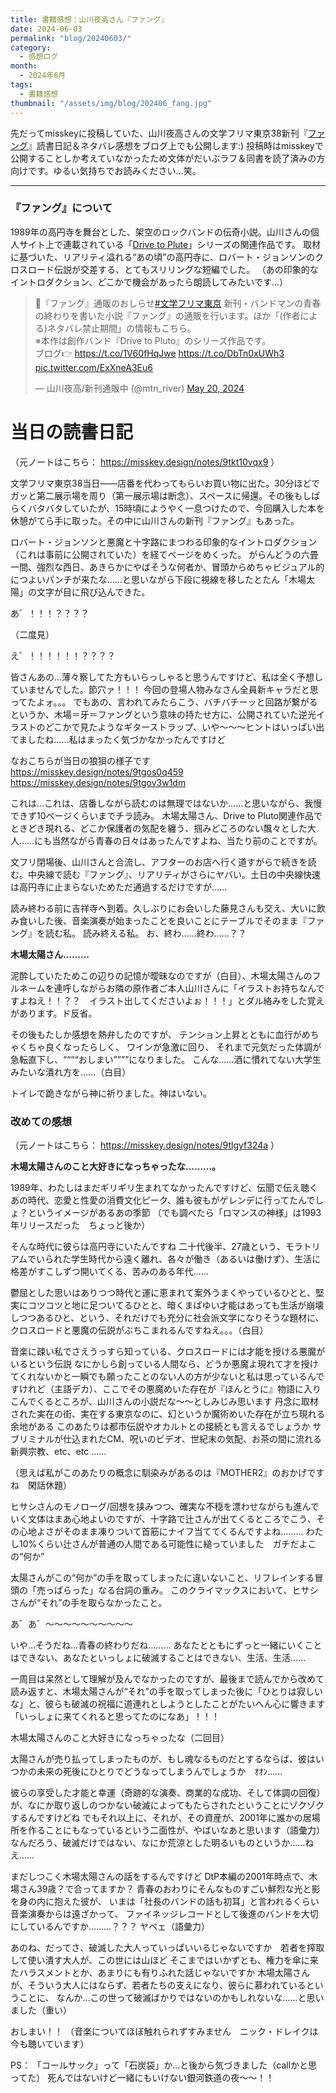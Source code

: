 ```yaml
---
title: 書籍感想：山川夜高さん『ファング』
date: 2024-06-03
permalink: "blog/20240603/"
category:
  - 感想ログ
month:
  - 2024年6月
tags:
  - 書籍感想
thumbnail: "/assets/img/blog/202406_fang.jpg"
---
```


先だってmisskeyに投稿していた、山川夜高さんの文学フリマ東京38新刊『<a href="https://libsy.net/blog/3780" target="_blank" rel="nofollow">ファング</a>』読書日記＆ネタバレ感想をブログ上でも公開します:)
投稿時はmisskeyで公開することしか考えていなかったため文体がだいぶラフ＆同書を読了済みの方向けです。ゆるい気持ちでお読みください…笑。

<hr>

### 『ファング』について

1989年の高円寺を舞台とした、架空のロックバンドの伝奇小説。山川さんの個人サイト上で連載されている「<a href="https://libsy.net/dtp" target="_blank" rel="nofollow" >Drive to Plute</a>」シリーズの関連作品です。
取材に基づいた、リアリティ溢れる“あの頃”の高円寺に、ロバート・ジョンソンのクロスロード伝説が交差する、とてもスリリングな短編でした。
（あの印象的なイントロダクション、どこかで機会があったら朗読してみたいです…）

<blockquote class="twitter-tweet"><p lang="ja" dir="ltr">🎸『ファング』通販のおしらせ<a href="https://twitter.com/hashtag/%E6%96%87%E5%AD%A6%E3%83%95%E3%83%AA%E3%83%9E%E6%9D%B1%E4%BA%AC?src=hash&amp;ref_src=twsrc%5Etfw">#文学フリマ東京</a> 新刊・バンドマンの青春の終わりを書いた小説『ファング』の通販を行います。ほか「(作者による)ネタバレ禁止期間」の情報もこちら。<br>※本作は創作バンド『Drive to Pluto』のシリーズ作品です。<br>ブログ👉 <a href="https://t.co/1V60fHqJwe">https://t.co/1V60fHqJwe</a> <a href="https://t.co/DbTn0xUWh3">https://t.co/DbTn0xUWh3</a> <a href="https://t.co/ExXneA3Eu6">pic.twitter.com/ExXneA3Eu6</a></p>&mdash; 山川夜高/新刊通販中 (@mtn_river) <a href="https://twitter.com/mtn_river/status/1792484949893017751?ref_src=twsrc%5Etfw">May 20, 2024</a></blockquote> <script async src="https://platform.twitter.com/widgets.js" charset="utf-8"></script>

# 当日の読書日記
（元ノートはこちら： https://misskey.design/notes/9tkt10vqx9 ）

文学フリマ東京38当日<span class="font-serif-jp">——</span>店番を代わってもらいお買い物に出た。30分ほどでガッと第二展示場を周り（第一展示場は断念）、スペースに帰還。その後もしばらくバタバタしていたが、15時頃にようやく一息つけたので、今回購入した本を休憩がてら手に取った。その中に山川さんの新刊『ファング』もあった。

ロバート・ジョンソンと悪魔と十字路にまつわる印象的なイントロダクション（これは事前に公開されていた）を経てページをめくった。
がらんどうの六畳一間、強烈な西日、あきらかにやばそうな何者か、冒頭からめちゃビジュアル的につよいパンチが来たな……と思いながら下段に視線を移したとたん「木場太陽」の文字が目に飛び込んできた。

あ゛！！！？？？？

（二度見）

え゛！！！！！！？？？？

皆さんあの…薄々察してた方もいらっしゃると思うんですけど、私は全く予想していませんでした。節穴ァ！！！
今回の登場人物みなさん全員新キャラだと思ってたよォ。。。
でもあの、言われてみたらこう、バチバチーッと回路が繋がるというか、木場＝牙＝ファングという意味の持たせ方に、公開されていた逆光イラストのどこかで見たようなギターストラップ、いや〜〜〜ヒントはいっぱい出てましたね……私はまったく気づかなかったんですけど

なおこちらが当日の狼狽の様子です
https://misskey.design/notes/9tgos0q459
https://misskey.design/notes/9tgov3w1dm

これは…これは、店番しながら読むのは無理ではないか……と思いながら、我慢できず10ページくらいまでチラ読み。
木場太陽さん、Drive to Pluto関連作品でときどき現れる、どこか保護者の気配を纏う、掴みどころのない飄々とした大人……にも当然ながら青春の日々はあったんですよね、当たり前のことですが。

文フリ閉場後、山川さんと合流し、アフターのお店へ行く道すがらで続きを読む。中央線で読む『ファング』、リアリティがさらにヤバい。土日の中央線快速は高円寺に止まらないためただ通過するだけですが……

読み終わる前に吉祥寺へ到着。久しぶりにお会いした藤見さんも交え、大いに飲み食いした後、音楽演奏が始まったことを良いことにテーブルでそのまま『ファング』を読む私。
読み終える私。
お、終わ……終わ……？？

<strong>木場太陽さん………</strong>

泥酔していたためこの辺りの記憶が曖昧なのですが（白目）、木場太陽さんのフルネームを連呼しながらお隣の原作者ご本人山川さんに「イラストお持ちなんですよねえ！！？？　イラスト出してくださいよぉ！！！」とダル絡みをした覚えがあります。ド反省。

その後もたしか感想を熱弁したのですが、
テンション上昇とともに血行がめちゃくちゃ良くなったらしく、
ワインが急激に回り、
それまで元気だった体調が急転直下し、““““おしまい””””になりました。
こんな……酒に慣れてない大学生みたいな潰れ方を……（白目）

トイレで跪きながら神に祈りました。神はいない。


### 改めての感想
（元ノートはこちら： https://misskey.design/notes/9tlgyf324a ）

<strong>木場太陽さんのこと大好きになっちゃったな………。</strong>

1989年、わたしはまだギリギリ生まれてなかったんですけど、伝聞で伝え聴くあの時代、恋愛と性愛の消費文化ピーク、誰も彼もがゲレンデに行ってたんでしょ？というイメージがあるあの季節
（でも調べたら「ロマンスの神様」は1993年リリースだった　ちょっと後か）

そんな時代に彼らは高円寺にいたんですね
二十代後半、27歳という、モラトリアムでいられた学生時代から遠く離れ、各々が働き（あるいは働けず）、生活に格差がすこしずつ開いてくる、苦みのある年代……

鬱屈とした思いはありつつ時代と運に恵まれて案外うまくやっているひとと、堅実にコツコツと地に足ついてるひとと、暗くまばゆい才能はあっても生活が崩壊しつつあるひと、という、それだけでも充分に社会派文学になりそうな題材に、
クロスロードと悪魔の伝説がぶちこまれるんですねえ。。。（白目）

音楽に疎い私でさえうっすら知っている、クロスロードには才能を授ける悪魔がいるという伝説
なにかしら創っている人間なら、どうか悪魔よ現れて才を授けてくれないかと一瞬でも願ったことのない人の方が少ないと私は思っているんですけれど（主語デカ）、ここでその悪魔めいた存在が『ほんとうに』物語に入りこんでくるところが、山川さんの小説だな〜〜としみじみ思います
丹念に取材された実在の街、実在する東京なのに、幻というか魔術めいた存在が立ち現れる余地がある
このあたりは都市伝説やオカルトとの接続とも言えるでしょうか
サブリミナルが仕込まれたCM、呪いのビデオ、世紀末の気配、お茶の間に流れる新興宗教、etc、etc ……

（思えば私がこのあたりの概念に馴染みがあるのは『MOTHER2』のおかげですね　閑話休題）

ヒサシさんのモノローグ/回想を挟みつつ、確実な不穏を漂わせながらも進んでいく文体はまあ心地よいのですが、十字路で辻さんが出てくるところでこう、その心地よさがそのまま凍りついて首筋にナイフ当ててくるんですよね………
わたし10%くらい辻さんが普通の人間である可能性に縋っていました　ガチだよこの“何か”

太陽さんがこの“何か”の手を取ってしまったに違いないこと、リフレインする冒頭の「売っぱらった」なる台詞の重み。
このクライマックスにおいて、ヒサシさんが“それ”の手を取らなかったこと。

あ゛あ゛〜〜〜〜〜〜〜〜〜〜

いや…そうだね…青春の終わりだね………
あなたとともにずっと一緒にいくことはできない、あなたといっしょに破滅することはできない、生活、生活……

一周目は呆然として理解が及んでなかったのですが、最後まで読んでから改めて読み返すと、木場太陽さんが“それ”の手を取ってしまった後に「ひとりは寂しいな」と、彼らも破滅の祝福に道連れとしようとしたことがたいへん心に響きます
「いっしょに来てくれると思ってたのになあ」！！！

木場太陽さんのこと大好きになっちゃったな（二回目）

太陽さんが売り払ってしまったものが、もし魂なるものだとするならば、彼はいつかの未来の死後にひとりでどうなってしまうんでしょうか　ｵｵﾝ……

彼らの享受した才能と幸運（奇跡的な演奏、商業的な成功、そして体調の回復）が、なにか取り返しのつかない破滅によってもたらされたということにゾクゾクするんですけどね
でもそれ以上に、それが、その資産が、2001年に誰かの居場所を作ることにもなっているという二面性が、やばいなあと思います（語彙力）
なんだろう、破滅だけではない、なにか荒涼とした明るいものというか……ねえ……

まだしつこく木場太陽さんの話をするんですけど
DtP本編の2001年時点で、木場さん39歳？で合ってますか？
青春のおわりにそんなものすごい鮮烈な光と影を身の内に抱えた彼が、
いまは「社長のバンドの話も初耳」と言われるくらい音楽演奏からは遠ざかって、
ファイネッジレコードとして後進のバンドを大切にしているんですか………？？？
ヤベェ（語彙力）

あのね、だってさ、破滅した大人っていっぱいいるじゃないですか　若者を搾取して使い潰す大人が、この世には山ほど
そこまではいかずとも、権力を傘に来たハラスメントとか、あまりにも有りふれた話じゃないですか
木場太陽さんが、そういう大人にはならず、若者たちの支えになり、彼らに慕われているということに、
なんか…この世って破滅ばかりではないのかもしれないな……と思いました（重い）

おしまい！！
（音楽についてほぼ触れられずすみません　ニック・ドレイクは今も聴いています）

PS：
「コールサック」って「石炭袋」か…と後から気づきました（callかと思ってた）
死んではないけど一緒にもいけない銀河鉄道の夜〜〜！！
